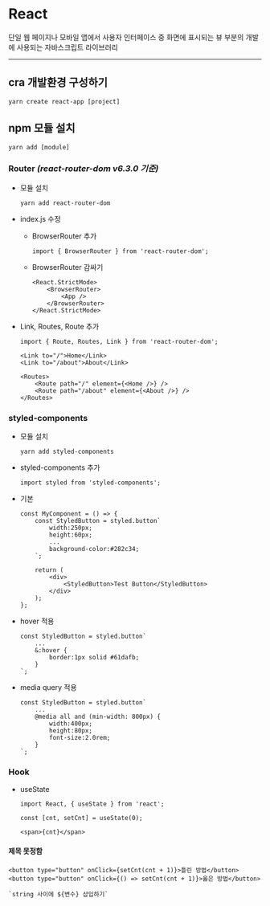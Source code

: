 # **React**
단일 웹 페이지나 모바일 앱에서 사용자 인터페이스 중 화면에 표시되는 뷰 부분의 개발에 사용되는 자바스크립트 라이브러리

---

## **cra 개발환경 구성하기**
```
yarn create react-app [project]
```

## **npm 모듈 설치**
```
yarn add [module]
```

### **Router _(react-router-dom v6.3.0 기준)_**
* 모듈 설치
	```
	yarn add react-router-dom
	```

* index.js 수정
	* BrowserRouter 추가
		```
		import { BrowserRouter } from 'react-router-dom';
		```

	* BrowserRouter 감싸기
		```
		<React.StrictMode>
			<BrowserRouter>
				<App />
			</BrowserRouter>
		</React.StrictMode>
		```

* Link, Routes, Route 추가
	```
	import { Route, Routes, Link } from 'react-router-dom';
	```
	
	```
	<Link to="/">Home</Link>
	<Link to="/about">About</Link>

	<Routes>
		<Route path="/" element={<Home />} />
		<Route path="/about" element={<About />} />
	</Routes>
	```

### **styled-components**
* 모듈 설치
	```
	yarn add styled-components
	```

* styled-components 추가
	```
	import styled from 'styled-components';
	```

* 기본
	```
	const MyComponent = () => {
		const StyledButton = styled.button`
			width:250px;
			height:60px;
			...
			background-color:#282c34;
		`;

		return (
			<div>
				<StyledButton>Test Button</StyledButton>
			</div>
		);
	};
	```

* hover 적용
	```
	const StyledButton = styled.button`
		...
		&:hover	{
			border:1px solid #61dafb;
		}
	`;
	```

* media query 적용
	```
	const StyledButton = styled.button`
		...
		@media all and (min-width: 800px) {
			width:400px;
			height:80px;
			font-size:2.0rem;
		}
	`;
	```

### **Hook**
* useState
	```
	import React, { useState } from 'react';
	```

	```
	const [cnt, setCnt] = useState(0);
	```
	
	```
	<span>{cnt}</span>
	```

#### **제목 못정함**
```
<button type="button" onClick={setCnt(cnt + 1)}>틀린 방법</button>
<button type="button" onClick={() => setCnt(cnt + 1)}>옳은 방법</button>

`string 사이에 ${변수} 삽입하기`
```